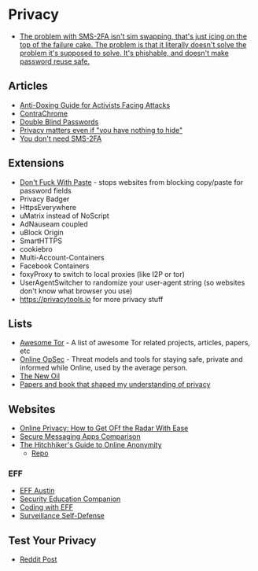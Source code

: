 # Privacy
- [The problem with SMS-2FA isn't sim swapping, that's just icing on the top of the failure cake. The problem is that it literally doesn't solve the problem it's supposed to solve. It's phishable, and doesn't make password reuse safe.](https://twitter.com/taviso/status/1504593776567746563?s=20&t=7TkwduW4t74YZrLnBZfE2A)

## Articles
- [Anti-Doxing Guide for Activists Facing Attacks](https://medium.com/@EqualityLabs/anti-doxing-guide-for-activists-facing-attacks-from-the-alt-right-ec6c290f543c)
- [ContraChrome](https://contrachrome.com/)
- [Double Blind Passwords](https://kaizoku.hashnode.dev/double-blind-passwords-aka-horcruxing)
- [Privacy matters even if "you have nothing to hide"](https://write.privacytools.io/freddy/why-privacy-matters-even-if-you-have-nothing-to-hide)
- [You don't need SMS-2FA](http://blog.cmpxchg8b.com/2020/07/you-dont-need-sms-2fa.html?m=1)

## Extensions
- [Don't Fuck With Paste](https://addons.mozilla.org/en-US/firefox/addon/don-t-fuck-with-paste/) - stops websites from blocking copy/paste for password fields
- Privacy Badger
- HttpsEverywhere
- uMatrix instead of NoScript
- AdNauseam coupled
- uBlock Origin
- SmartHTTPS
- cookiebro
- Multi-Account-Containers
- Facebook Containers
- foxyProxy to switch to local proxies (like I2P or tor)
- UserAgentSwitcher to randomize your user-agent string (so websites don't know what browser you use)
- https://privacytools.io for more privacy stuff

## Lists
- [Awesome Tor](https://github.com/ajvb/awesome-tor) - A list of awesome Tor related projects, articles, papers, etc
- [Online OpSec](https://github.com/devbret/online-opsec) - Threat models and tools for staying safe, private and informed while Online, used by the average person.
- [The New Oil](https://thenewoil.xyz/)
- [Papers and book that shaped my understanding of privacy](https://haojian.github.io/mdwiki.html#!hci_privacy.md)

## Websites
- [Online Privacy: How to Get OFf the Radar With Ease](https://maxdesalle.com/privacy-how-to-get-off-the-radar-with-ease/)
- [Secure Messaging Apps Comparison](https://www.securemessagingapps.com/)
- [The Hitchhiker's Guide to Online Anonymity](https://anonymousplanet.github.io/thgtoa/guide.html)
  - [Repo](https://github.com/AnonymousPlanet/thgtoa)

### EFF
- [EFF Austin](https://effaustin.org/)
- [Security Education Companion](https://sec.eff.org/)
- [Coding with EFF](https://www.eff.org/about/opportunities/volunteer/coding-with-eff)
- [Surveillance Self-Defense](https://ssd.eff.org/)

## Test Your Privacy
- [Reddit Post](https://www.reddit.com/r/privacytoolsIO/comments/bia6sx/test_your_privacy/)
